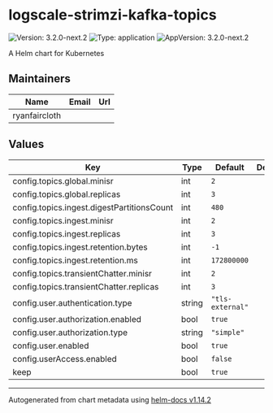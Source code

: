 # logscale-strimzi-kafka-topics

![Version: 3.2.0-next.2](https://img.shields.io/badge/Version-3.2.0--next.2-informational?style=flat-square) ![Type: application](https://img.shields.io/badge/Type-application-informational?style=flat-square) ![AppVersion: 3.2.0-next.2](https://img.shields.io/badge/AppVersion-3.2.0--next.2-informational?style=flat-square)

A Helm chart for Kubernetes

## Maintainers

| Name | Email | Url |
| ---- | ------ | --- |
| ryanfaircloth |  |  |

## Values

| Key | Type | Default | Description |
|-----|------|---------|-------------|
| config.topics.global.minisr | int | `2` |  |
| config.topics.global.replicas | int | `3` |  |
| config.topics.ingest.digestPartitionsCount | int | `480` |  |
| config.topics.ingest.minisr | int | `2` |  |
| config.topics.ingest.replicas | int | `3` |  |
| config.topics.ingest.retention.bytes | int | `-1` |  |
| config.topics.ingest.retention.ms | int | `172800000` |  |
| config.topics.transientChatter.minisr | int | `2` |  |
| config.topics.transientChatter.replicas | int | `3` |  |
| config.user.authentication.type | string | `"tls-external"` |  |
| config.user.authorization.enabled | bool | `true` |  |
| config.user.authorization.type | string | `"simple"` |  |
| config.user.enabled | bool | `true` |  |
| config.userAccess.enabled | bool | `false` |  |
| keep | bool | `true` |  |

----------------------------------------------
Autogenerated from chart metadata using [helm-docs v1.14.2](https://github.com/norwoodj/helm-docs/releases/v1.14.2)
